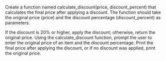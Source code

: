 Create a function named calculate_discount(price, discount_percent) that calculates the final price after applying a discount. The function should take the original price (price) and the discount percentage (discount_percent) as parameters. 

If the discount is 20% or higher, apply the discount; otherwise, return the original price.
Using the calculate_discount function, prompt the user to enter the original price of an item and the discount percentage. Print the final price after applying the discount, or if no discount was applied, print the original price.
